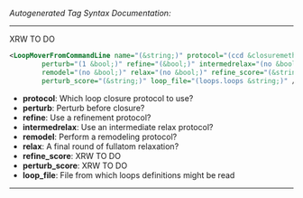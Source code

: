 <!-- THIS IS AN AUTOGENERATED FILE: Don't edit it directly, instead change the schema definition in the code itself. -->

_Autogenerated Tag Syntax Documentation:_

---
XRW TO DO

```xml
<LoopMoverFromCommandLine name="(&string;)" protocol="(ccd &closuremethod;)"
        perturb="(1 &bool;)" refine="(&bool;)" intermedrelax="(no &bool;)"
        remodel="(no &bool;)" relax="(no &bool;)" refine_score="(&string;)"
        perturb_score="(&string;)" loop_file="(loops.loops &string;)" />
```

-   **protocol**: Which loop closure protocol to use?
-   **perturb**: Perturb before closure?
-   **refine**: Use a refinement protocol?
-   **intermedrelax**: Use an intermediate relax protocol?
-   **remodel**: Perform a remodeling protocol?
-   **relax**: A final round of fullatom relaxation?
-   **refine_score**: XRW TO DO
-   **perturb_score**: XRW TO DO
-   **loop_file**: File from which loops definitions might be read

---
